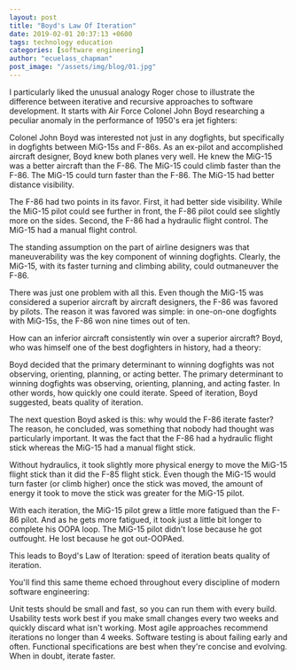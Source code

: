 ```yaml
---
layout: post
title: "Boyd's Law Of Iteration"
date: 2019-02-01 20:37:13 +0600
tags: technology education
categories: [software engineering]
author: "ecuelass_chapman"
post_image: "/assets/img/blog/01.jpg"
---
```


I particularly liked the unusual analogy Roger chose to illustrate the difference between iterative and recursive approaches to software development. It starts with Air Force Colonel John    Boyd researching a peculiar anomaly in the performance of 1950's era jet fighters:

Colonel John Boyd was interested not just in any dogfights, but specifically in dogfights between MiG-15s and F-86s. As an ex-pilot and accomplished aircraft designer, Boyd knew both planes very well. He knew the MiG-15 was a better aircraft than the F-86. The MiG-15 could climb faster than the F-86. The MiG-15 could turn faster than the F-86. The MiG-15 had better distance visibility.

The F-86 had two points in its favor. First, it had better side visibility. While the MiG-15 pilot could see further in front, the F-86 pilot could see slightly more on the sides. Second, the F-86 had a hydraulic flight control. The MiG-15 had a manual flight control.

The standing assumption on the part of airline designers was that maneuverability was the key component of winning dogfights. Clearly, the MiG-15, with its faster turning and climbing ability, could outmaneuver the F-86.

There was just one problem with all this. Even though the MiG-15 was considered a superior aircraft by aircraft designers, the F-86 was favored by pilots. The reason it was favored was simple: in one-on-one dogfights with MiG-15s, the F-86 won nine times out of ten.

How can an inferior aircraft consistently win over a superior aircraft? Boyd, who was himself one of the best dogfighters in history, had a theory:

Boyd decided that the primary determinant to winning dogfights was not observing, orienting, planning, or acting better. The primary determinant to winning dogfights was observing, orienting, planning, and acting faster. In other words, how quickly one could iterate. Speed of iteration, Boyd suggested, beats quality of iteration.

The next question Boyd asked is this: why would the F-86 iterate faster? The reason, he concluded, was something that nobody had thought was particularly important. It was the fact that the F-86 had a hydraulic flight stick whereas the MiG-15 had a manual flight stick.

Without hydraulics, it took slightly more physical energy to move the MiG-15 flight stick than it did the F-85 flight stick. Even though the MiG-15 would turn faster (or climb higher) once the stick was moved, the amount of energy it took to move the stick was greater for the MiG-15 pilot.

With each iteration, the MiG-15 pilot grew a little more fatigued than the F-86 pilot. And as he gets more fatigued, it took just a little bit longer to complete his OOPA loop. The MiG-15 pilot didn't lose because he got outfought. He lost because he got out-OOPAed.

This leads to Boyd's Law of Iteration: speed of iteration beats quality of iteration.

You'll find this same theme echoed throughout every discipline of modern software engineering:

Unit tests should be small and fast, so you can run them with every build.
Usability tests work best if you make small changes every two weeks and quickly discard what isn't working.
Most agile approaches recommend iterations
no longer than 4 weeks.
Software testing is about failing early and often.
Functional specifications are best when they're concise and evolving.
When in doubt, iterate faster.